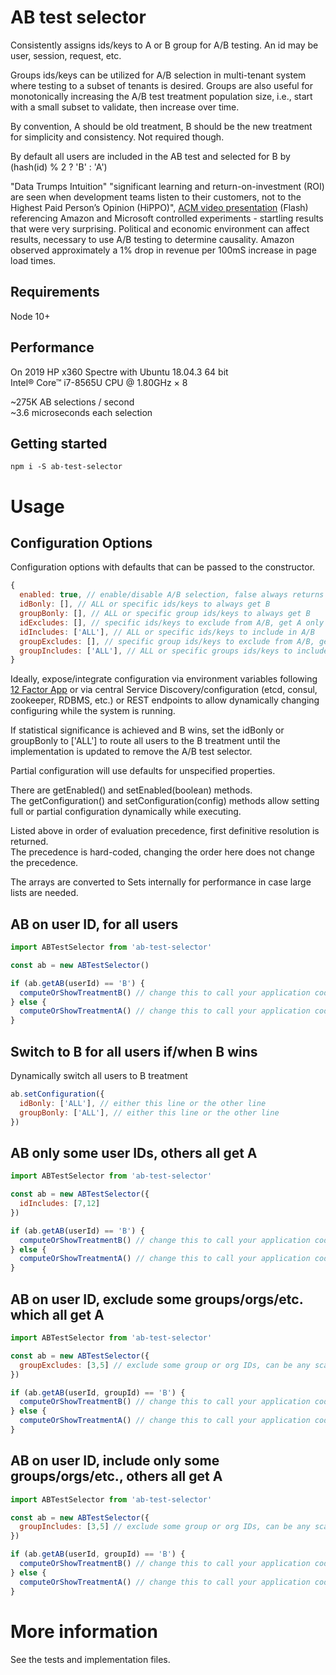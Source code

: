 # AB test selector

Consistently assigns ids/keys to A or B group for A/B testing. An id may be user, session, request, etc.

Groups ids/keys can be utilized for A/B selection in multi-tenant system where testing to a subset of tenants is desired. Groups are also useful for monotonically increasing the A/B test treatment population size, i.e., start with a small subset to validate, then increase over time.

By convention, A should be old treatment, B should be the new treatment for simplicity and consistency. Not required though.

By default all users are included in the AB test and selected for B by (hash(id) % 2 ? 'B' : 'A')

"Data Trumps Intuition" "significant learning and return-on-investment (ROI) are seen when development teams listen to their customers, not to the Highest Paid Person’s Opinion (HiPPO)​", [ACM video presentation](http://videolectures.net/kdd07_kohavi_pctce/) (Flash) referencing Amazon and Microsoft controlled experiments - startling results that were very surprising.​ Political and economic environment can affect results, necessary to use A/B testing to determine causality. Amazon observed approximately a 1% drop in revenue per 100mS increase in page load times.

## Requirements

Node 10+

## Performance

On 2019 HP x360 Spectre with Ubuntu 18.04.3 64 bit  
Intel® Core™ i7-8565U CPU @ 1.80GHz × 8

~275K AB selections / second  
~3.6 microseconds each selection

## Getting started

```console
npm i -S ab-test-selector
```

# Usage

## Configuration Options

Configuration options with defaults that can be passed to the constructor.  

```javascript
{
  enabled: true, // enable/disable A/B selection, false always returns A
  idBonly: [], // ALL or specific ids/keys to always get B
  groupBonly: [], // ALL or specific group ids/keys to always get B
  idExcludes: [], // specific ids/keys to exclude from A/B, get A only
  idIncludes: ['ALL'], // ALL or specific ids/keys to include in A/B
  groupExcludes: [], // specific group ids/keys to exclude from A/B, get A only
  groupIncludes: ['ALL'], // ALL or specific groups ids/keys to include in A/B
}
```

Ideally, expose/integrate configuration via environment variables following [12 Factor App](https://12factor.net/) or via central Service Discovery/configuration (etcd, consul, zookeeper, RDBMS, etc.) or REST endpoints to allow dynamically changing configuring while the system is running.

If statistical significance is achieved and B wins, set the idBonly or groupBonly to ['ALL'] to route all users to the B treatment until the implementation is updated to remove the A/B test selector.

Partial configuration will use defaults for unspecified properties.  

There are getEnabled() and setEnabled(boolean) methods.  
The getConfiguration() and setConfiguration(config) methods allow setting full or partial configuration dynamically while executing.  

Listed above in order of evaluation precedence, first definitive resolution is returned.  
The precedence is hard-coded, changing the order here does not change the precedence.  

The arrays are converted to Sets internally for performance in case large lists are needed.  

## AB on user ID, for all users

```javascript
import ABTestSelector from 'ab-test-selector'

const ab = new ABTestSelector()

if (ab.getAB(userId) == 'B') {
  computeOrShowTreatmentB() // change this to call your application code
} else {
  computeOrShowTreatmentA() // change this to call your application code
}
```

## Switch to B for all users if/when B wins

Dynamically switch all users to B treatment

```javascript
ab.setConfiguration({
  idBonly: ['ALL'], // either this line or the other line
  groupBonly: ['ALL'], // either this line or the other line
})
```


## AB only some user IDs, others all get A

```javascript
import ABTestSelector from 'ab-test-selector'

const ab = new ABTestSelector({
  idIncludes: [7,12]
})

if (ab.getAB(userId) == 'B') {
  computeOrShowTreatmentB() // change this to call your application code
} else {
  computeOrShowTreatmentA() // change this to call your application code
}
```

## AB on user ID, exclude some groups/orgs/etc. which all get A
```javascript
import ABTestSelector from 'ab-test-selector'

const ab = new ABTestSelector({
  groupExcludes: [3,5] // exclude some group or org IDs, can be any scalar, like string or UUID, etc.
})

if (ab.getAB(userId, groupId) == 'B') {
  computeOrShowTreatmentB() // change this to call your application code
} else {
  computeOrShowTreatmentA() // change this to call your application code
}
```

## AB on user ID, include only some groups/orgs/etc., others all get A
```javascript
import ABTestSelector from 'ab-test-selector'

const ab = new ABTestSelector({
  groupIncludes: [3,5] // exclude some group or org IDs, can be any scalar, like string or UUID, etc.
})

if (ab.getAB(userId, groupId) == 'B') {
  computeOrShowTreatmentB() // change this to call your application code
} else {
  computeOrShowTreatmentA() // change this to call your application code
}
```

# More information

See the tests and implementation files.
